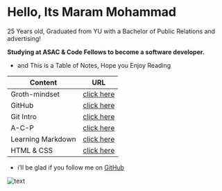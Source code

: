 # Hello, Its Maram Mohammad 

25 Years old, Graduated from YU with a Bachelor of Public Relations and advertising! 

**Studying at ASAC & Code Fellows to become a software developer.** 

- and This is a Table of Notes, Hope you Enjoy Reading 

| Content       | URL           |  
| ------------- |:-------------:|  
| Groth-mindset | [click here](https://maramhmohammad.github.io/reading-notes/Groth-mindset)        | 
|    GitHub     | [click here](https://maramhmohammad.github.io/reading-notes/GitHub)             |  
|  Git Intro  | [click here](https://maramhmohammad.github.io/reading-notes/Git-Intro)  |   
|   A-C-P       | [click here](https://maramhmohammad.github.io/reading-notes/A-C-P)              |   
|Learning Markdown| [click here](https://maramhmohammad.github.io/reading-notes/Learning-markdown)  |   
| HTML & CSS     | [click here](https://maramhmohammad.github.io/reading-notes/html&css-book)  |   



- i’ll be glad if you follow me on [GitHub](https://github.com/MaramhMohammad)

![text](https://avatars.githubusercontent.com/u/3904529?s=280&v=4)
